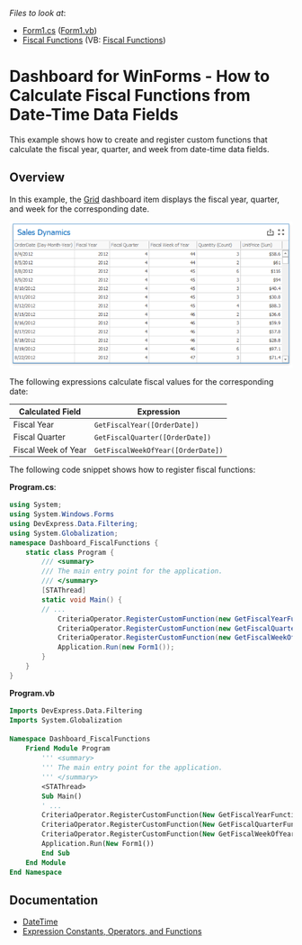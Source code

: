 <!-- default file list -->
*Files to look at*:

* [Form1.cs](./CS/Dashboard_FiscalFunctions/Form1.cs) ([Form1.vb](./VB/Dashboard_FiscalFunctions/Form1.vb))
* [Fiscal Functions](./CS/Dashboard_FiscalFunctions/Fiscal%20Functions) (VB: [Fiscal Functions](./VB/Dashboard_FiscalFunctions/Fiscal%20Functions))
<!-- default file list end -->
# Dashboard for WinForms - How to Calculate Fiscal Functions from Date-Time Data Fields

This example shows how to create and register custom functions that calculate the fiscal year, quarter, and week from date-time data fields.

## Overview

In this example, the [Grid](https://docs.devexpress.com/Dashboard/15150/winforms-dashboard/winforms-designer/create-dashboards-in-the-winforms-designer/dashboard-item-settings/grid) dashboard item displays the fiscal year, quarter, and week for the corresponding date. 

![SalesDynamics](images/salesDynamisc.png)

The following expressions calculate fiscal values for the corresponding date:

| Calculated Field | Expression |
| --- | --- |
| Fiscal Year | ``` GetFiscalYear([OrderDate]) ``` |
| Fiscal Quarter | ``` GetFiscalQuarter([OrderDate]) ``` |
| Fiscal Week of Year | ``` GetFiscalWeekOfYear([OrderDate]) ``` |

The following code snippet shows how to register fiscal functions: 

**Program.cs**:
```csharp
using System;
using System.Windows.Forms
using DevExpress.Data.Filtering;
using System.Globalization;
namespace Dashboard_FiscalFunctions {
    static class Program {
        /// <summary>
        /// The main entry point for the application.
        /// </summary>
        [STAThread]
        static void Main() {
        // ...
            CriteriaOperator.RegisterCustomFunction(new GetFiscalYearFunction(1, 10));
            CriteriaOperator.RegisterCustomFunction(new GetFiscalQuarterFunction(1, 10));
            CriteriaOperator.RegisterCustomFunction(new GetFiscalWeekOfYearFunction(1, 10, CalendarWeekRule.FirstFourDayWeek, DayOfWeek.Monday));
            Application.Run(new Form1());  
        }
    }
}
```
**Program.vb** 
```vb
Imports DevExpress.Data.Filtering
Imports System.Globalization

Namespace Dashboard_FiscalFunctions
	Friend Module Program
		''' <summary>
		''' The main entry point for the application.
		''' </summary>
		<STAThread>
		Sub Main()
		' ...
		CriteriaOperator.RegisterCustomFunction(New GetFiscalYearFunction(1, 10))
		CriteriaOperator.RegisterCustomFunction(New GetFiscalQuarterFunction(1, 10))
		CriteriaOperator.RegisterCustomFunction(New GetFiscalWeekOfYearFunction(1, 10, CalendarWeekRule.FirstFourDayWeek, DayOfWeek.Monday))
		Application.Run(New Form1())
		End Sub
	End Module
End Namespace
```
 
## Documentation
- [DateTime](https://docs.microsoft.com/en-us/dotnet/api/system.datetime?view=net-5.0)
- [Expression Constants, Operators, and Functions](https://docs.devexpress.com/Dashboard/400122/common-features/advanced-analytics/expression-constants-operators-and-functions)
